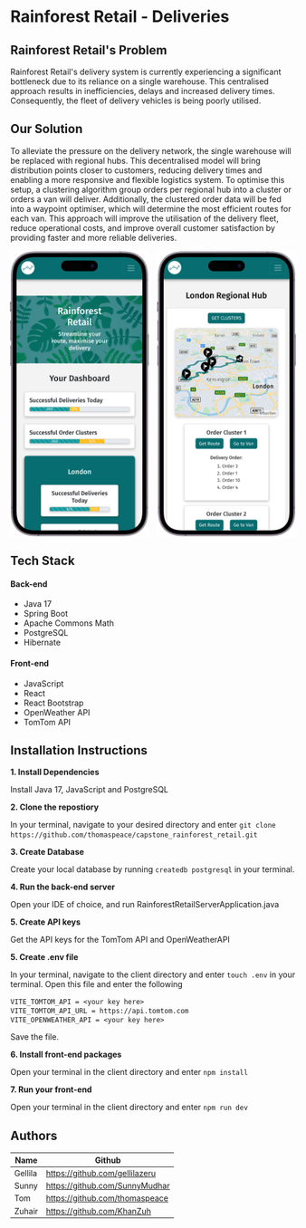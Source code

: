 # Rainforest Retail - Deliveries

## Rainforest Retail's Problem
Rainforest Retail's delivery system is currently experiencing a significant bottleneck due to its reliance on a single warehouse. This centralised approach results in inefficiencies, delays and increased delivery times. Consequently, the fleet of delivery vehicles is being poorly utilised.

## Our Solution

To alleviate the pressure on the delivery network, the single warehouse will be replaced with regional hubs. This decentralised model will bring distribution points closer to customers, reducing delivery times and enabling a more responsive and flexible logistics system. To optimise this setup, a clustering algorithm group orders per regional hub into a cluster or orders a van will deliver. Additionally, the clustered order data will be fed into a waypoint optimiser, which will determine the most efficient routes for each van. This approach will improve the utilisation of the delivery fleet, reduce operational costs, and improve overall customer satisfaction by providing faster and more reliable deliveries.

<div style="display: flex; justify-content: center; align-items: center; gap: 10px;">
  <img src="phone-image.png" width="250" alt="homepage on phone screen">
  <img src="phone-image-2.png" width="250" alt="map page on phone screen">
</div>


## Tech Stack
#### Back-end
- Java 17
- Spring Boot
- Apache Commons Math
- PostgreSQL
- Hibernate

#### Front-end
- JavaScript
- React
- React Bootstrap
- OpenWeather API
- TomTom API


## Installation Instructions

**1. Install Dependencies**

Install Java 17, JavaScript and PostgreSQL

**2. Clone the repostiory**

In your terminal, navigate to your desired directory and enter
`git clone https://github.com/thomaspeace/capstone_rainforest_retail.git`

**3. Create Database**

Create your local database by running
`createdb postgresql`
in your terminal.

**4. Run the back-end server**

Open your IDE of choice, and run RainforestRetailServerApplication.java

**5. Create API keys**

Get the API keys for the TomTom API and OpenWeatherAPI

**5. Create .env file**

In your terminal, navigate to the client directory and enter
`touch .env`
in your terminal. Open this file and enter the following
```
VITE_TOMTOM_API = <your key here>
VITE_TOMTOM_API_URL = https://api.tomtom.com
VITE_OPENWEATHER_API = <your key here>
```
Save the file.

**6. Install front-end packages**

Open your terminal in the client directory and enter
`npm install`

**7. Run your front-end**

Open your terminal in the client directory and enter
`npm run dev`


## Authors

|    Name     |         Github              |
|---------|---------------------------------|
| Gellila     | https://github.com/gellilazeru|
| Sunny   | https://github.com/SunnyMudhar    |
| Tom   | https://github.com/thomaspeace   |
| Zuhair   | https://github.com/KhanZuh  |
